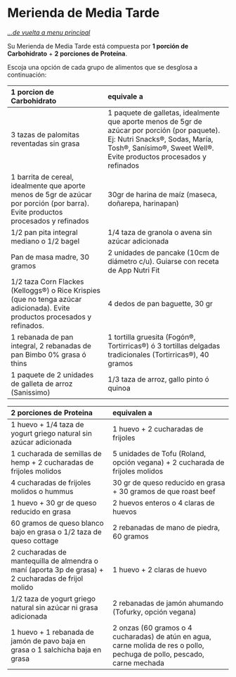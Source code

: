 # Merienda de Media Tarde
_[...de vuelta a menu principal](./nutri-fit.md)_

Su Merienda de Media Tarde está compuesta por **1 porción de Carbohidrato** + **2 porciones de Proteína**.

Escoja una opción de cada grupo de alimentos que se desglosa a continuación:

| 1 porcion de Carbohidrato | equivale a |
| :- | :- |
| 3 tazas de palomitas reventadas sin grasa | 1 paquete de galletas, idealmente que aporte menos de 5gr de azúcar por porción (por paquete). Ej: Nutri Snacks®, Sodas, María, Tosh®, Sanísimo®, Sweet Well®. Evite productos procesados y refinados |
| 1 barrita de cereal, idealmente que aporte menos de 5gr de azúcar por porción (por barra). Evite productos procesados y refinados | 30gr de harina de maíz (maseca, doñarepa, harinapan) |
| 1/2 pan pita integral mediano o 1/2 bagel | 1/4 taza de granola o avena sin azúcar adicionada |
| Pan de masa madre, 30 gramos | 2 unidades de pancake (10cm de diámetro c/u). Guiarse con receta de App Nutri Fit |
| 1/2 taza Corn Flackes (Kelloggs®) o Rice Krispies (que no tenga azúcar adicionada). Evite productos procesados y refinados. | 4 dedos de pan baguette, 30 gr |
| 1 rebanada de pan integral, 2 rebanadas de pan Bimbo 0% grasa ó thins | 1 tortilla gruesita (Fogón®, Tortirricas®) ó 3 tortillas delgadas tradicionales (Tortirricas®), 40 gramos |
| 1 paquete de 2 unidades de galleta de arroz (Sanissimo) | 1/3 taza de arroz, gallo pinto ó quinoa |

| 2 porciones de Proteina | equivalen a |
| :- | :- |
| 1 huevo + 1/4 taza de yogurt griego natural sin azúcar adicionada | 1 huevo + 2 cucharadas de frijoles |
| 1 cucharada de semillas de hemp + 2 cucharadas de frijoles molidos | 5 unidades de Tofu (Roland, opción vegana) + 2 cucharada de frijoles molidos |
| 4 cucharadas de frijoles molidos o hummus | 30 gr de queso reducido en grasa + 30 gramos de que roast beef |
| 1 huevo + 30 gr de queso reducido en grasa | 2 huevos enteros o 4 claras de huevos |
| 60 gramos de queso blanco bajo en grasa o 1/2 taza de queso cottage | 2 rebanadas de mano de piedra, 60 gramos |
| 2 cucharadas de mantequilla de almendra o maní (aporta 3p de grasa) + 2 cucharadas de frijol molido | 1 huevo + 2 claras de huevo |
| 1/2 taza de yogurt griego natural sin azúcar ni grasa adicionada | 2 rebanadas de jamón ahumando (Tofurky, opción vegana) |
| 1 huevo + 1 rebanada de jamón de pavo baja en grasa o 1 salchicha baja en grasa | 2 onzas (60 gramos o 4 cucharadas) de atún en agua, carne molida de res o pollo, pechuga de pollo, pescado, carne mechada |